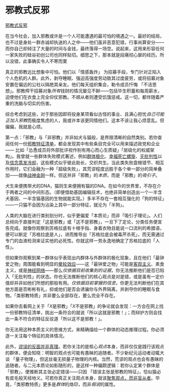 # 邪教式反邪

[邪教式反邪](https://www.readthesequences.com/Cultish-Countercultishness)

在当今社会，加入邪教或许是一个人可能遭遇的最可怕的境遇之一。最好的结局，也不过是身处一群赤诚却执迷的人之中——他们虽非恶意犯错，行事尚算安分——而你自己却倾注了大量的时间与金钱，最终落得一场空。说起来，这用来形容任何一家失败的硅谷初创公司也同样贴切。细思之下，那本就是段痛彻心扉的经历。所以没错，此事确实令人不寒而栗

真正的邪教远比想象中可怕。他们以「情感轰炸」 为招募手段，专门针对正陷入个人危机的人群。此外，剥夺睡眠、强迫高强度劳动致其过度疲劳，或将招募对象安置在偏远的公社以隔绝其亲友。他们每天组织集会，勒令成员忏悔 「不洁思想」。邪教榨干招募对象*所有*钱财的情况屡见不鲜——包括毕生积蓄和每周薪水，迫使他们在衣食上完全仰仗邪教。不顺从者则遭受饥饿惩戒。这一切，都伴随着严重的洗脑与切实的伤害。

综合考虑到这些，对于那些因即将投身某项看似古怪的事业、且满心担忧*自己可能正加入邪教*而极度焦虑的人，我或许本该更同情他们。这本不该让我心烦意乱。但偏偏，我就是心烦。

第一点：「邪教」与「非邪教」并非如犬与猫般，是界限清晰的自然类别。若你查阅任何一份[邪教特征清单](http://www.prem-rawat-talk.org/forum/uploads/CultCharacteristics.htm)，都会发现其中有些条目完全可以用来描述政党和企业 —— 比如「怂恿成员将外部批评视作别有用心而心生质疑」「层级化的权威架构」。我曾就一些群体失败模式著述，例如[群体极化](https://www.readthesequences.com/The-Robbers-Cave-Experiment)、[幸福死亡螺旋](https://www.readthesequences.com/Affective-Death-Spirals)、[无批判性](https://www.readthesequences.com/Uncritical-Supercriticality)以及[信念蒸发冷却](https://www.readthesequences.com/Evaporative-Cooling-Of-Group-Beliefs)，这些模式似乎彼此助长，交织共生。当此类失败盘根错节、相互作用时，它们会融为一种「超级失败」，其荒谬程度远胜于各个单一部分的简单叠加——就像[战神金刚](https://www.youtube.com/watch?v=tZZv5Z2Iz_s)一样。但这并非「邪教」的*本质*，而是「邪教」的*吸引子*。

犬生来便携带犬的DNA，猫则生来便拥有猫的DNA。在如今的世界里，不存在介于两者之间的中间形态。（即便借助基因编辑技术，也绝非简单创造出一个一半含犬基因、一半含猫基因的生物就能实现。）多半不存在一套相互强化的「狗的特征」——一只猫不会因为沾染上其中一部分特征，就沦为「半狗」。

人类的大脑在进行类别划分时，似乎更偏爱「本质论」而非「吸引子理论」。人们总倾向于直接判定「这是邪教」或「这不是邪教」，一旦下了定论，分类任务便宣告完成。就像你观察到苏格拉底有十根手指、身着衣物且能说一口流利的希腊语，便可以断定「苏格拉底是人」，进而推导出「苏格拉底会被毒芹杀死」，而无需通过专门的血液检测来证实他的必死性。你就这样一劳永逸地确定了苏格拉底的「人性」。

但如果你观察到某一群体似乎表现出内群体与外群体的极化现象，且在他们「最钟爱之物」周围能看到明显的[晕轮效应](https://www.readthesequences.com/The-Halo-Effect)——这「最钟爱之物」可能是[客观主义](https://www.readthesequences.com/Guardians-Of-Ayn-Rand)、素食主义，或是[神经网络](http://thedailywtf.com/articles/No%2c_We_Need_a_Neural_Network)——那么*仅依据目前收集到的证据*，你无法推断他们是否已陷入「无批判性」的状态。你也无法推断他们的核心观点是对是错，或是虽有一定价值却并非如他们所想的那般有用。*仅依据目前掌握的信息*，你更无法判断他们在其他方面是否彬彬有礼，抑或他们是否会诱骗你与外界隔离，并剥夺你的睡眠与食物。「类邪教特质」并非要么全部存在，要么完全不存在。

如果你去看网上关于「*X*是邪教」「*X*不是邪教」的争论就会发现：一方会在网上找一份邪教特征清单，挑出一条符合的就说「所以这就是邪教！」；而辩护方则会找出一条不符合的特征反驳道「所以这不是邪教！」。

你无法用这种本质主义的思维方式，来精确描绘一个群体的动态推理过程。你必须逐一关注每个特征的具体情况。

此外，[谬误的反面并非真理](https://www.readthesequences.com/Reversed-Stupidity-Is-Not-Intelligence)。若你关注的是核心*观点*本身，而非仅仅是践行该观点的群体，便会知晓：明智的观点也可能有愚昧的追随者。不少新纪元运动者动辄大谈 「量子物理」，但这丝毫无损量子物理的内核。当然，荒谬的观点也会有愚昧的追随者。与二元本质论如影随形的，是这样一种偏颇逻辑：若你认定某个群体是 「邪教」，便推断其主张必定错误——只因 「错误主张是邪教的特征」，恰似猫必有皮毛般天经地义。可若你真正关注观点本身，就该[聚焦观点，而非盲从者](https://www.readthesequences.com/Hug-The-Query)。毕竟，「类邪教特质」更多是*群体*的烙印，而非*假说*的属性。